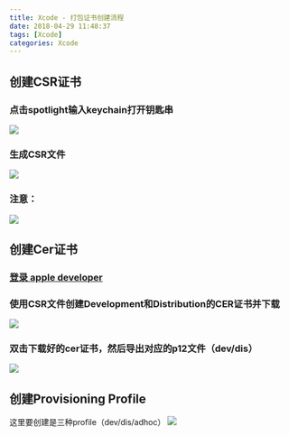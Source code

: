 ```yaml
---
title: Xcode - 打包证书创建流程
date: 2018-04-29 11:48:37
tags: [Xcode]
categories: Xcode
---
```


## 创建CSR证书
### 点击spotlight输入keychain打开钥匙串
![](/images/csr_keychain.png)  
### 生成CSR文件
![](/images/csr_create.png)  
### **注意**：
![](/images/csr_alert.png)

## 创建Cer证书
### [登录 apple developer](https://developer.apple.com/account/)

### 使用CSR文件创建Development和Distribution的CER证书并下载
![](/images/cer_create.png)

### 双击下载好的cer证书，然后导出对应的p12文件（dev/dis）
![](/images/cer_export_p12.png)

## 创建Provisioning Profile
这里要创建是三种profile（dev/dis/adhoc）
![](/images/cer_profile_list.png)
